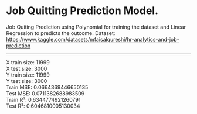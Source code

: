 # Job Quitting Prediction Model.
Job Quiting Prediction using Polynomial for training the dataset and Linear Regression to predicts the outcome.
Dataset: <a href="https://www.kaggle.com/datasets/mfaisalqureshi/hr-analytics-and-job-prediction" target="_blank">https://www.kaggle.com/datasets/mfaisalqureshi/hr-analytics-and-job-prediction</a><br>
<hr>
X train size: 11999<br>
X test size: 3000<br>
Y train size: 11999<br>
Y test size: 3000<br>
Train MSE: 0.0664369446650135<br>
Test MSE: 0.0711382688983509<br>
Train R²: 0.6344774921260791<br>
Test R²: 0.6046810005130034<br>
